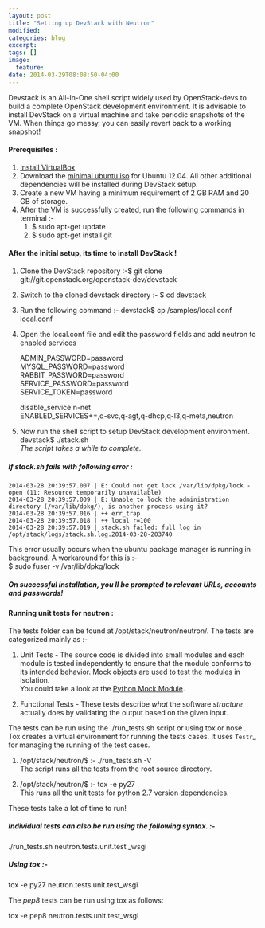 ```yaml
---
layout: post
title: "Setting up DevStack with Neutron"
modified:
categories: blog
excerpt:
tags: []
image:
  feature:
date: 2014-03-29T08:08:50-04:00
---
```


Devstack is an All-In-One shell script widely used by OpenStack-devs to build a complete OpenStack development environment. It is advisable to install DevStack on a
virtual machine and take periodic snapshots of the VM. When things go messy, you can easily revert back to a working snapshot!

#### Prerequisites :

1. [Install VirtualBox](https://www.virtualbox.org/wiki/Linux_Downloads)
2. Download the [minimal ubuntu iso](http://archive.ubuntu.com/ubuntu/dists/precise/main/installer-amd64/current/images/netboot/mini.iso) for Ubuntu 12.04. All other
additional dependencies will be installed during DevStack setup.
3. Create a new VM having a minimum requirement of 2 GB RAM and 20 GB of storage.
4. After the VM is successfully created, run the following commands in terminal :-
   1. $ sudo apt-get update
   2. $ sudo apt-get install git


#### After the initial setup, its time to install DevStack !    

1. Clone the DevStack repository :-$ git clone git://git.openstack.org/openstack-dev/devstack   
2. Switch to the cloned devstack directory :- $ cd devstack  
3. Run the following command :-  devstack$ cp /samples/local.conf local.conf  
4. Open the local.conf file and edit the password fields and add neutron to enabled services      

    ADMIN_PASSWORD=password  
    MYSQL_PASSWORD=password  
    RABBIT_PASSWORD=password  
    SERVICE_PASSWORD=password  
    SERVICE_TOKEN=password    
    
    disable_service n-net  
    ENABLED_SERVICES+=,q-svc,q-agt,q-dhcp,q-l3,q-meta,neutron        

5. Now run the shell script to setup DevStack development environment. devstack$ ./stack.sh  
    <em>The script takes a while to complete.</em>


##### If stack.sh fails with following error :    

    2014-03-28 20:39:57.007 | E: Could not get lock /var/lib/dpkg/lock - open (11: Resource temporarily unavailable)  
    2014-03-28 20:39:57.009 | E: Unable to lock the administration directory (/var/lib/dpkg/), is another process using it?  
    2014-03-28 20:39:57.016 | ++ err_trap  
    2014-03-28 20:39:57.018 | ++ local r=100  
    2014-03-28 20:39:57.019 | stack.sh failed: full log in /opt/stack/logs/stack.sh.log.2014-03-28-203740  
  
  

This error usually occurs when the ubuntu package manager is running in background. A workaround for this is :-    
    $ sudo fuser -v /var/lib/dpkg/lock      

##### On successful installation, you ll be prompted to relevant URLs, accounts and passwords!      


#### Running unit tests for neutron :    

The tests folder can be found at /opt/stack/neutron/neutron/. The tests are categorized mainly as :-    

1. Unit Tests - The source code is divided into small modules and each module is tested independently to ensure that the module conforms to its intended behavior.
   Mock objects are used to test the modules in isolation.  
   You could take a look at the [Python Mock Module](http://python-mock.sourceforge.net/).    

2. Functional Tests - These tests describe <em>what</em> the software <em>structure</em> actually does by validating the output based on the given input.      


The tests can be run using the ./run_tests.sh script or using tox or nose . Tox creates a virtual environment for running the tests cases. It uses `Testr`_ for
managing the running of the test cases.

1. /opt/stack/neutron/$ :- ./run_tests.sh -V  
   The script runs all the tests from the root source directory.  
  
2. /opt/stack/neutron/$ :- tox -e py27  
   This runs all the unit tests for python 2.7 version dependencies.  
  
These tests take a lot of time to run!
  
##### <em><i> Individual tests can also be run using the following syntax. :-</em></i>    

./run_tests.sh  neutron.tests.unit.test _wsgi
  
##### Using tox :-  

tox -e py27  neutron.tests.unit.test_wsgi     

The <i>pep8</i> tests can be run using tox as follows:    

tox -e pep8 neutron.tests.unit.test_wsgi  
  
  

